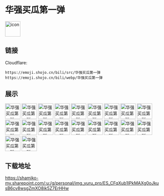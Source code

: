 # 华强买瓜第一弹
<img src="https://emoji.shojo.cn/bili/src/华强买瓜第一弹/icon.png" width="50" height="50" alt="icon">

## 链接
Cloudflare:
```
https://emoji.shojo.cn/bili/src/华强买瓜第一弹
https://emoji.shojo.cn/bili/webp/华强买瓜第一弹
```
## 展示
<img src="https://emoji.shojo.cn/bili/src/华强买瓜第一弹/华强买瓜第一弹-不nb了吗.png" width="50" height="50" alt="华强买瓜第一弹-不nb了吗">
<img src="https://emoji.shojo.cn/bili/src/华强买瓜第一弹/华强买瓜第一弹-你有这能力.png" width="50" height="50" alt="华强买瓜第一弹-你有这能力">
<img src="https://emoji.shojo.cn/bili/src/华强买瓜第一弹/华强买瓜第一弹-征服你.png" width="50" height="50" alt="华强买瓜第一弹-征服你">
<img src="https://emoji.shojo.cn/bili/src/华强买瓜第一弹/华强买瓜第一弹-你不中用.png" width="50" height="50" alt="华强买瓜第一弹-你不中用">
<img src="https://emoji.shojo.cn/bili/src/华强买瓜第一弹/华强买瓜第一弹-你在找我.png" width="50" height="50" alt="华强买瓜第一弹-你在找我">
<img src="https://emoji.shojo.cn/bili/src/华强买瓜第一弹/华强买瓜第一弹-溜了溜了.png" width="50" height="50" alt="华强买瓜第一弹-溜了溜了">
<img src="https://emoji.shojo.cn/bili/src/华强买瓜第一弹/华强买瓜第一弹-拼一下.png" width="50" height="50" alt="华强买瓜第一弹-拼一下">
<img src="https://emoji.shojo.cn/bili/src/华强买瓜第一弹/华强买瓜第一弹-气盛年轻人.png" width="50" height="50" alt="华强买瓜第一弹-气盛年轻人">
<img src="https://emoji.shojo.cn/bili/src/华强买瓜第一弹/华强买瓜第一弹-买瓜.png" width="50" height="50" alt="华强买瓜第一弹-买瓜">
<img src="https://emoji.shojo.cn/bili/src/华强买瓜第一弹/华强买瓜第一弹-杠就完了.png" width="50" height="50" alt="华强买瓜第一弹-杠就完了">
<img src="https://emoji.shojo.cn/bili/src/华强买瓜第一弹/华强买瓜第一弹-给足面子.png" width="50" height="50" alt="华强买瓜第一弹-给足面子">
<img src="https://emoji.shojo.cn/bili/src/华强买瓜第一弹/华强买瓜第一弹-灭了你.png" width="50" height="50" alt="华强买瓜第一弹-灭了你">
<img src="https://emoji.shojo.cn/bili/src/华强买瓜第一弹/华强买瓜第一弹-这瓜保熟吗.png" width="50" height="50" alt="华强买瓜第一弹-这瓜保熟吗">
<img src="https://emoji.shojo.cn/bili/src/华强买瓜第一弹/华强买瓜第一弹-是龙要盘着.png" width="50" height="50" alt="华强买瓜第一弹-是龙要盘着">
<img src="https://emoji.shojo.cn/bili/src/华强买瓜第一弹/华强买瓜第一弹-撞到南墙.png" width="50" height="50" alt="华强买瓜第一弹-撞到南墙">
<img src="https://emoji.shojo.cn/bili/src/华强买瓜第一弹/华强买瓜第一弹-吃瓜群众.png" width="50" height="50" alt="华强买瓜第一弹-吃瓜群众">
<img src="https://emoji.shojo.cn/bili/src/华强买瓜第一弹/华强买瓜第一弹-这么不懂事.png" width="50" height="50" alt="华强买瓜第一弹-这么不懂事">
<img src="https://emoji.shojo.cn/bili/src/华强买瓜第一弹/华强买瓜第一弹-金子做的吗.png" width="50" height="50" alt="华强买瓜第一弹-金子做的吗">
<img src="https://emoji.shojo.cn/bili/src/华强买瓜第一弹/华强买瓜第一弹-风大瓜绿.png" width="50" height="50" alt="华强买瓜第一弹-风大瓜绿">
<img src="https://emoji.shojo.cn/bili/src/华强买瓜第一弹/华强买瓜第一弹-我叫刘华强.png" width="50" height="50" alt="华强买瓜第一弹-我叫刘华强">

## 下载地址

https://shamiko-my.sharepoint.com/:u:/g/personal/img_yuru_pro/ES_CFqXub1lPkMAXg0oJkusB6cv8wsgZmXO8ik5Z7ErHHw
